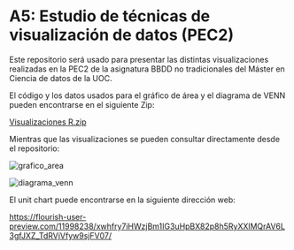 # A5: Estudio de técnicas de visualización de datos (PEC2)
Este repositorio será usado para presentar las distintas visualizaciones realizadas en la PEC2 de la asignatura BBDD no tradicionales del Máster en Ciencia de datos de la UOC.

El código y los datos usados para el gráfico de área y el diagrama de VENN pueden encontrarse en el siguiente Zip:

[Visualizaciones R.zip](https://github.com/jmiglesias98/PEC2_BBDD_NO_TRAD_IglesiasLabraca/files/10124606/Visualizaciones.R.zip)

Mientras que las visualizaciones se pueden consultar directamente desde el repositorio:

![grafico_area](https://user-images.githubusercontent.com/93520764/204841089-1d93dc2d-ee6b-4b7e-a895-10abda57f2ac.png)

![diagrama_venn](https://user-images.githubusercontent.com/93520764/204841102-a8e34a4f-8a60-4bb4-9eda-627bacbb0f74.png)

El unit chart puede encontrarse en la siguiente dirección web:

https://flourish-user-preview.com/11998238/xwhfry7iHWzjBm1IG3uHpBX82p8h5RyXXlMQrAV6L3gfJXZ_TdRVjVfyw9sjFV07/
